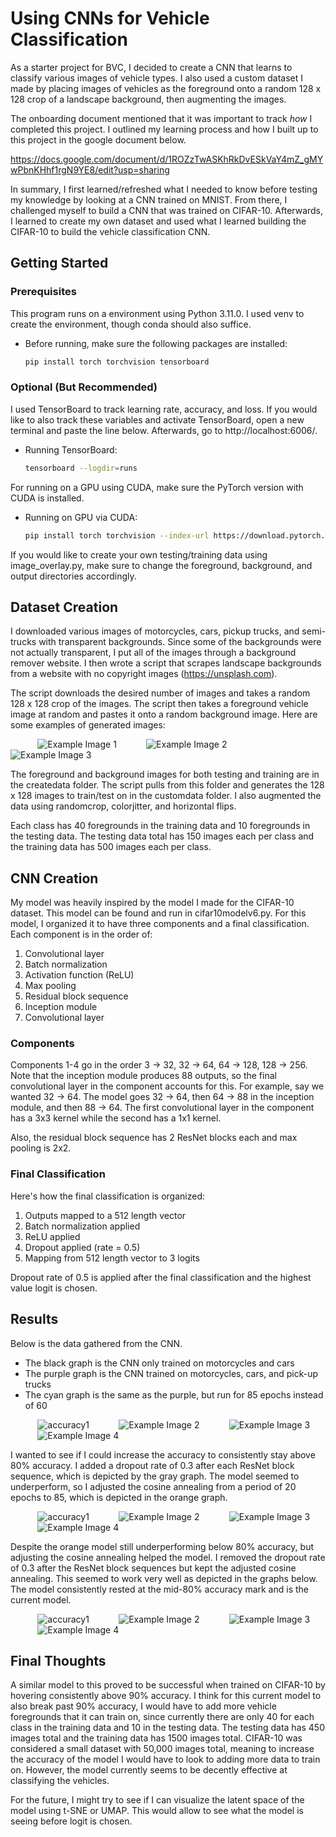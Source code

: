 # Using CNNs for Vehicle Classification

As a starter project for BVC, I decided to create a CNN that learns to classify various images of vehicle types. I also used a custom dataset I made by placing images of vehicles as the foreground onto a random 128 x 128 crop of a landscape background, then augmenting the images.

The onboarding document mentioned that it was important to track *how* I completed this project. I outlined my learning process and how I built up to this project in the google document below. 

https://docs.google.com/document/d/1ROZzTwASKhRkDvESkVaY4mZ_gMYwPbnKHhf1rgN9YE8/edit?usp=sharing

In summary, I first learned/refreshed what I needed to know before testing my knowledge by looking at a CNN trained on MNIST. From there, I challenged myself to build a CNN that was trained on CIFAR-10. Afterwards, I learned to create my own dataset and used what I learned building the CIFAR-10 to build the vehicle classification CNN. 

<!-- GETTING STARTED -->
## Getting Started

### Prerequisites

This program runs on a environment using Python 3.11.0. I used venv to create the environment, though conda should also suffice.

* Before running, make sure the following packages are installed:

    ```sh
    pip install torch torchvision tensorboard
    ```

### Optional (But Recommended)

I used TensorBoard to track learning rate, accuracy, and loss. If you would like to also track these variables and activate TensorBoard, open a new terminal and paste the line below. Afterwards, go to http://localhost:6006/.

* Running TensorBoard:

    ```sh
    tensorboard --logdir=runs
    ```

For running on a GPU using CUDA, make sure the PyTorch version with CUDA is installed.

* Running on GPU via CUDA:

    ```sh
    pip install torch torchvision --index-url https://download.pytorch.org/whl/cu121
    ```

If you would like to create your own testing/training data using image_overlay.py, make sure to change the foreground, background, and output directories accordingly.

## Dataset Creation

I downloaded various images of motorcycles, cars, pickup trucks, and semi-trucks with transparent backgrounds. Since some of the backgrounds were not actually transparent, I put all of the images through a background remover website. I then wrote a script that scrapes landscape backgrounds from a website with no copyright images (https://unsplash.com). 

The script downloads the desired number of images and takes a random 128 x 128 crop of the images. The script then takes a foreground vehicle image at random and pastes it onto a random background image. Here are some examples of generated images:

&nbsp;&nbsp;&nbsp;&nbsp;&nbsp;&nbsp;&nbsp;&nbsp;&nbsp;&nbsp;
![Example Image 1](readmeimgs/synthetic_38.jpg)
&nbsp;&nbsp;&nbsp;&nbsp;&nbsp;&nbsp;&nbsp;&nbsp;&nbsp;&nbsp;
![Example Image 2](readmeimgs/synthetic_69.jpg)
&nbsp;&nbsp;&nbsp;&nbsp;&nbsp;&nbsp;&nbsp;&nbsp;&nbsp;&nbsp;
![Example Image 3](readmeimgs/synthetic_252.jpg)


The foreground and background images for both testing and training are in the createdata folder. The script pulls from this folder and generates the 128 x 128 images to train/test on in the customdata folder. I also augmented the data using randomcrop, colorjitter, and horizontal flips.

Each class has 40 foregrounds in the training data and 10 foregrounds in the testing data. The testing data total has 150 images each per class and the training data has 500 images each per class.


## CNN Creation

My model was heavily inspired by the model I made for the CIFAR-10 dataset. This model can be found and run in cifar10modelv6.py. For this model, I organized it to have three components and a final classification. Each component is in the order of: 
1. Convolutional layer 
2. Batch normalization 
3. Activation function (ReLU)
4. Max pooling 
5. Residual block sequence 
6. Inception module
7. Convolutional layer

### Components

Components 1-4 go in the order 3 -> 32, 32 -> 64, 64 -> 128, 128 -> 256. Note that the inception module produces 88 outputs, so the final convolutional layer in the component accounts for this. For example, say we wanted 32 -> 64. The model goes 32 -> 64, then 64 -> 88 in the inception module, and then 88 -> 64. The first convolutional layer in the component has a 3x3 kernel while the second has a 1x1 kernel. 

Also, the residual block sequence has 2 ResNet blocks each and max pooling is 2x2. 

### Final Classification

Here's how the final classification is organized:

1. Outputs mapped to a 512 length vector
2. Batch normalization applied
3. ReLU applied
4. Dropout applied (rate = 0.5)
5. Mapping from 512 length vector to 3 logits

Dropout rate of 0.5 is applied after the final classification and the highest value logit is chosen.

## Results

Below is the data gathered from the CNN. 
- The black graph is the CNN only trained on motorcycles and cars
- The purple graph is the CNN trained on motorcycles, cars, and pick-up trucks
- The cyan graph is the same as the purple, but run for 85 epochs instead of 60

&nbsp;&nbsp;&nbsp;&nbsp;&nbsp;&nbsp;&nbsp;&nbsp;&nbsp;&nbsp;
![accuracy1](readmeimgs/accuracy1.png)
&nbsp;&nbsp;&nbsp;&nbsp;&nbsp;&nbsp;&nbsp;&nbsp;&nbsp;&nbsp;
![Example Image 2](readmeimgs/LR1.png)
&nbsp;&nbsp;&nbsp;&nbsp;&nbsp;&nbsp;&nbsp;&nbsp;&nbsp;&nbsp;
![Example Image 3](readmeimgs/losstrain1.png)
&nbsp;&nbsp;&nbsp;&nbsp;&nbsp;&nbsp;&nbsp;&nbsp;&nbsp;&nbsp;
![Example Image 4](readmeimgs/losstest1.png)

I wanted to see if I could increase the accuracy to consistently stay above 80% accuracy. I added a dropout rate of 0.3 after each ResNet block sequence, which is depicted by the gray graph. The model seemed to underperform, so I adjusted the cosine annealing from a period of 20 epochs to 85, which is depicted in the orange graph.

&nbsp;&nbsp;&nbsp;&nbsp;&nbsp;&nbsp;&nbsp;&nbsp;&nbsp;&nbsp;
![accuracy1](readmeimgs/accuracy2.png)
&nbsp;&nbsp;&nbsp;&nbsp;&nbsp;&nbsp;&nbsp;&nbsp;&nbsp;&nbsp;
![Example Image 2](readmeimgs/LR2.png)
&nbsp;&nbsp;&nbsp;&nbsp;&nbsp;&nbsp;&nbsp;&nbsp;&nbsp;&nbsp;
![Example Image 3](readmeimgs/losstrain2.png)
&nbsp;&nbsp;&nbsp;&nbsp;&nbsp;&nbsp;&nbsp;&nbsp;&nbsp;&nbsp;
![Example Image 4](readmeimgs/losstest2.png)

Despite the orange model still underperforming below 80% accuracy, but adjusting the cosine annealing helped the model. I removed the dropout rate of 0.3 after the ResNet block sequences but kept the adjusted cosine annealing. This seemed to work very well as depicted in the graphs below. The model consistently rested at the mid-80% accuracy mark and is the current model.

&nbsp;&nbsp;&nbsp;&nbsp;&nbsp;&nbsp;&nbsp;&nbsp;&nbsp;&nbsp;
![accuracy1](readmeimgs/accuracy3.png)
&nbsp;&nbsp;&nbsp;&nbsp;&nbsp;&nbsp;&nbsp;&nbsp;&nbsp;&nbsp;
![Example Image 2](readmeimgs/LR3.png)
&nbsp;&nbsp;&nbsp;&nbsp;&nbsp;&nbsp;&nbsp;&nbsp;&nbsp;&nbsp;
![Example Image 3](readmeimgs/losstrain3.png)
&nbsp;&nbsp;&nbsp;&nbsp;&nbsp;&nbsp;&nbsp;&nbsp;&nbsp;&nbsp;
![Example Image 4](readmeimgs/losstest3.png)

## Final Thoughts

A similar model to this proved to be successful when trained on CIFAR-10 by hovering consistently above 90% accuracy. I think for this current model to also break past 90% accuracy, I would have to add more vehicle foregrounds that it can train on, since currently there are only 40 for each class in the training data and 10 in the testing data. The testing data has 450 images total and the training data has 1500 images total. CIFAR-10 was considered a small dataset with 50,000 images total, meaning to increase the accuracy of the model I would have to look to adding more data to train on. However, the model currently seems to be decently effective at classifying the vehicles.

For the future, I might try to see if I can visualize the latent space of the model using t-SNE or UMAP. This would allow to see what the model is seeing before logit is chosen.